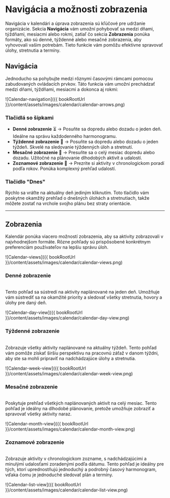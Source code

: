# Navigácia a možnosti zobrazenia  

Navigácia v kalendári a úprava zobrazenia sú kľúčové pre udržanie organizácie. Sekcia **Navigácia** vám umožní pohybovať sa medzi dňami, týždňami, mesiacmi alebo rokmi, zatiaľ čo sekcia **Zobrazenia** ponúka formáty, ako sú denné, týždenné alebo mesačné zobrazenia, aby vyhovovali vašim potrebám. Tieto funkcie vám pomôžu efektívne spravovať úlohy, stretnutia a termíny.  

## Navigácia  

Jednoducho sa pohybujte medzi rôznymi časovými rámcami pomocou zabudovaných ovládacích prvkov. Táto funkcia vám umožní prechádzať medzi dňami, týždňami, mesiacmi a dokonca aj rokmi:  

![Calendar-navigation]({{ bookRootUrl }}/content/assets/images/calendar/calendar-arrows.png)  

### Tlačidlá so šípkami  

- **Denné zobrazenie** ⏳ → Posuňte sa dopredu alebo dozadu o jeden deň. Ideálne na správu každodenného harmonogramu.  
- **Týždenné zobrazenie** 📅 → Posuňte sa dopredu alebo dozadu o jeden týždeň. Skvelé na sledovanie týždenných úloh a stretnutí.  
- **Mesačné zobrazenie** 📆 → Presuňte sa o celý mesiac dopredu alebo dozadu. Užitočné na plánovanie dlhodobých aktivít a udalostí.  
- **Zoznamové zobrazenie** 📜 → Prezrite si aktivity v chronologickom poradí podľa rokov. Ponúka komplexný prehľad udalostí.  

### Tlačidlo "Dnes"  

Rýchlo sa vráťte na aktuálny deň jediným kliknutím. Toto tlačidlo vám poskytne okamžitý prehľad o dnešných úlohách a stretnutiach, takže môžete zostať na vrchole svojho plánu bez straty orientácie.  

---  

## Zobrazenia  

Kalendár ponúka viacero možností zobrazenia, aby sa aktivity zobrazovali v najvhodnejšom formáte. Rôzne pohľady sú prispôsobené konkrétnym preferenciám používateľov na lepšiu správu úloh.  

![Calendar-views]({{ bookRootUrl }}/content/assets/images/calendar/calendar-views.png)  

### Denné zobrazenie  
<a name="day-view"></a>  
Tento pohľad sa sústredí na aktivity naplánované na jeden deň. Umožňuje vám sústrediť sa na okamžité priority a sledovať všetky stretnutia, hovory a úlohy pre daný deň.  

![Calendar-day-view]({{ bookRootUrl }}/content/assets/images/calendar/calendar-day-view.png)  

### Týždenné zobrazenie  
<a name="week-view"></a>  
Zobrazuje všetky aktivity naplánované na aktuálny týždeň. Tento pohľad vám pomôže získať širšiu perspektívu na pracovnú záťaž v danom týždni, aby ste sa mohli pripraviť na nadchádzajúce úlohy a stretnutia.  

![Calendar-week-view]({{ bookRootUrl }}/content/assets/images/calendar/calendar-week-view.png)  

### Mesačné zobrazenie  
<a name="month-view"></a>  
Poskytuje prehľad všetkých naplánovaných aktivít na celý mesiac. Tento pohľad je ideálny na dlhodobé plánovanie, pretože umožňuje zobraziť a spravovať všetky aktivity naraz.  

![Calendar-month-view]({{ bookRootUrl }}/content/assets/images/calendar/calendar-month-view.png)  

### Zoznamové zobrazenie  
<a name="list-view"></a>  
Zobrazuje aktivity v chronologickom zozname, s nadchádzajúcimi a minulými udalosťami zoradenými podľa dátumu. Tento pohľad je ideálny pre tých, ktorí uprednostňujú jednoduchý a podrobný časový harmonogram, vďaka čomu je jednoduché sledovať plán a termíny.  

![Calendar-list-view]({{ bookRootUrl }}/content/assets/images/calendar/calendar-list-view.png)  
